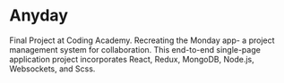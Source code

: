 # Anyday

Final Project at Coding Academy. Recreating the Monday app- a project management system for collaboration. 
This end-to-end single-page application project incorporates React, Redux, MongoDB, Node.js, Websockets, and Scss.
